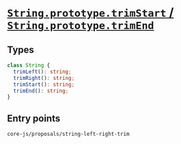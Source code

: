 # [`String.prototype.trimStart` / `String.prototype.trimEnd`](https://github.com/tc39/proposal-string-left-right-trim)

## Types

```ts
class String {
  trimLeft(): string;
  trimRight(): string;
  trimStart(): string;
  trimEnd(): string;
}
```

## Entry points



```
core-js/proposals/string-left-right-trim
```
